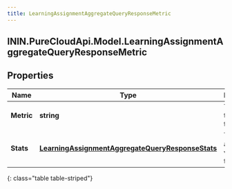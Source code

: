 ```yaml
---
title: LearningAssignmentAggregateQueryResponseMetric
---
```

## ININ.PureCloudApi.Model.LearningAssignmentAggregateQueryResponseMetric

## Properties

|Name | Type | Description | Notes|
|------------ | ------------- | ------------- | -------------|
| **Metric** | **string** | The metric this applies to | [optional] |
| **Stats** | [**LearningAssignmentAggregateQueryResponseStats**](LearningAssignmentAggregateQueryResponseStats.html) | The aggregated values for this metric | [optional] |
{: class="table table-striped"}


